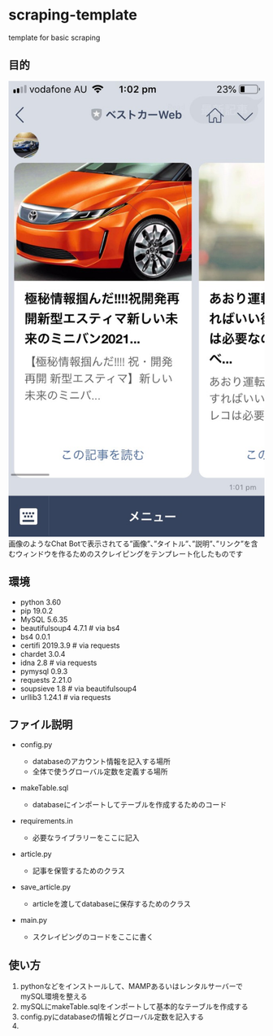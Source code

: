 # scraping-template
template for basic scraping

## 目的
![chatbot](https://raw.githubusercontent.com/yoshi61/scraping-template/master/IMG_1428.jpg)
画像のようなChat Botで表示されてる”画像”、”タイトル”、”説明”、”リンク”を含むウィンドウを作るためのスクレイピングをテンプレート化したものです

## 環境
- python 3.60
- pip 19.0.2
- MySQL  5.6.35
- beautifulsoup4 4.7.1     # via bs4
- bs4  0.0.1
- certifi  2019.3.9         # via requests
- chardet  3.0.4
- idna  2.8                 # via requests
- pymysql  0.9.3
- requests  2.21.0
- soupsieve  1.8            # via beautifulsoup4
- urllib3  1.24.1           # via requests


## ファイル説明

- config.py
    - databaseのアカウント情報を記入する場所
    - 全体で使うグローバル定数を定義する場所

- makeTable.sql
    - databaseにインポートしてテーブルを作成するためのコード

- requirements.in
    - 必要なライブラリーをここに記入

- article.py
    - 記事を保管するためのクラス

- save_article.py
    - articleを渡してdatabaseに保存するためのクラス

- main.py
    - スクレイピングのコードをここに書く

## 使い方
1. pythonなどをインストールして、MAMPあるいはレンタルサーバーでmySQL環境を整える
2. mySQLにmakeTable.sqlをインポートして基本的なテーブルを作成する
3. config.pyにdatabaseの情報とグローバル定数を記入する
4.
